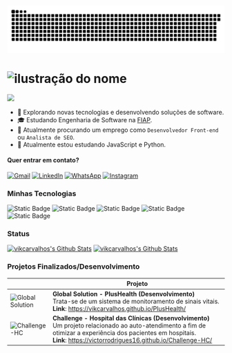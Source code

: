 <picture>
  <source
    media="(prefers-color-scheme: dark)"
    srcset="https://raw.githubusercontent.com/Vikcarvalhos/vikcarvalhos/main/github-user-contribution.svg"
  />
  <source
    media="(prefers-color-scheme: light)"
    srcset="https://raw.githubusercontent.com/Vikcarvalhos/vikcarvalhos/main/github-user-contribution.svg"
  />
  <img
    alt="github contribution grid snake animation"
    src="https://raw.githubusercontent.com/Vikcarvalhos/vikcarvalhos/main/github-user-contribution.svg"
  />
</picture>

# <img width="50%" src="https://img.shields.io/badge/Bem--Vindo_ao_meu_GitHub!-black?style=for-the-badge&logo=github&logoColor=white&labelColor=black" alt="ilustração do nome">
![](https://komarev.com/ghpvc/?username=vikcarvalhos&color=006bed)

- 🤔 Explorando novas tecnologias e desenvolvendo soluções de software.
- 🎓 Estudando Engenharia de Software na <a href="https://www.fiap.com.br/">FIAP</a>.
- 💼 Atualmente procurando um emprego como `Desenvolvedor Front-end` ou `Analista de SEO`.
- 🌱 Atualmente estou estudando JavaScript e Python.

#### Quer entrar em contato?
<p align="left">
  <a href="mailto:vikcarvalhos.pr@gmail.com title="Gmail">
  <img src="https://img.shields.io/badge/-Gmail-FF0000?style=flat-square&labelColor=FF0000&logo=gmail&logoColor=white&link=LINK-DO-SEU-GMAIL" alt="Gmail"/></a>

  <a href="https://www.linkedin.com/in/vikcarvalhos/" title="LinkedIn">
  <img src="https://img.shields.io/badge/-Linkedin-0e76a8?style=flat-square&logo=Linkedin&logoColor=white&link=LINK-DO-SEU-LINKEDIN" alt="LinkedIn"/></a>

  <a href="https://wa.me/5511989541262" title="WhatsApp">
  <img src="https://img.shields.io/badge/-WhatsApp-25d366?style=flat-square&labelColor=25d366&logo=whatsapp&logoColor=white&link=API-DO-SEU-WHATSAPP" alt="WhatsApp"/></a>

  <a href="https://instagram.com/vikcarvalhos" title="Instagram">
  <img src="https://img.shields.io/badge/-Instagram-DF0174?style=flat-square&labelColor=DF0174&logo=instagram&logoColor=white&link=LINK-DO-SEU-INSTAGRAM" alt="Instagram"/></a>
</p>

### Minhas Tecnologias

![Static Badge](https://img.shields.io/badge/HTML5-%23E34F26?style=flat-square&logo=html5&logoColor=%23E34F26&labelColor=black)
![Static Badge](https://img.shields.io/badge/CSS3-%231572B6?style=flat-square&logo=css3&logoColor=%231572B6&labelColor=black)
![Static Badge](https://img.shields.io/badge/JavaScript-%23F7DF1E?style=flat-square&logo=javascript&logoColor=%23F7DF1E&labelColor=black)
![Static Badge](https://img.shields.io/badge/C%2B%2B-%2300599C?style=flat-square&logo=cplusplus&logoColor=%2300599C&labelColor=black)
![Static Badge](https://img.shields.io/badge/Python-%233776AB?style=flat-square&logo=python&logoColor=%233776AB&labelColor=black)

### Status

<a href="https://github.com/vikcarvalhos"><img alt="vikcarvalhos's Github Stats" src="https://github-readme-stats.vercel.app/api?username=vikcarvalhos&theme=tokyonight&show_icons=true&hide_border=false&count_private=true" height="192px" width="40%"></a>
<a href="https://github.com/vikcarvalhos"><img alt="vikcarvalhos's Github Stats" src="https://github-readme-stats.vercel.app/api/top-langs/?username=vikcarvalhos&theme=tokyonight&show_icons=true&hide_border=false&layout=compact" height="192px" width="30.5%"></a>

### Projetos Finalizados/Desenvolvimento

|                                  | Projeto                                 |
| ---------------------------------------- | --------------------------------------- |
| ![Global Solution](https://i.imgur.com/B7Gd4wc.png)      | **Global Solution - PlusHealth (Desenvolvimento)**<br>Trata-se de um sistema de monitoramento de sinais vitais.<br>**Link**: https://vikcarvalhos.github.io/PlusHealth/ |
| ![Challenge-HC](https://i.imgur.com/5auF9Pb.png)      | **Challenge - Hospital das Clínicas (Desenvolvimento)**<br>Um projeto relacionado ao auto-atendimento a fim de otimizar a experiência dos pacientes em hospitais.<br>**Link**: https://victorrodrigues16.github.io/Challenge-HC/ |
